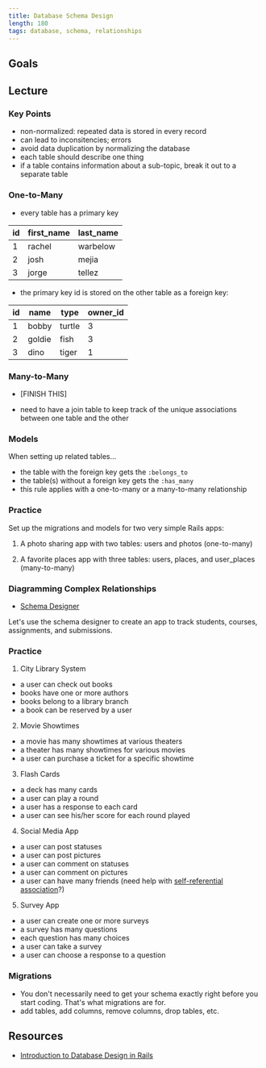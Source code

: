 ```yaml
---
title: Database Schema Design
length: 180
tags: database, schema, relationships
---
```


## Goals

## Lecture

### Key Points

* non-normalized: repeated data is stored in every record
* can lead to inconsitencies; errors
* avoid data duplication by normalizing the database
* each table should describe one thing
* if a table contains information about a sub-topic, break it out to a separate table

### One-to-Many

* every table has a primary key

|id |first_name|last_name|
|---|---|---|
|  1| rachel| warbelow  |
|  2|  josh |  mejia |
|  3|  jorge| tellez  |

* the primary key id is stored on the other table as a foreign key:

|id |name|type|owner_id|
|---|---|---|-----|
|  1| bobby| turtle  | 3
|  2| goldie |  fish | 3
|  3| dino | tiger  | 1

### Many-to-Many

* [FINISH THIS]

* need to have a join table to keep track of the unique associations between one table and the other

### Models

When setting up related tables...

* the table with the foreign key gets the `:belongs_to`
* the table(s) without a foreign key gets the `:has_many`
* this rule applies with a one-to-many or a many-to-many relationship

### Practice

Set up the migrations and models for two very simple Rails apps:

1) A photo sharing app with two tables: users and photos (one-to-many)

2) A favorite places app with three tables: users, places, and user_places (many-to-many)

### Diagramming Complex Relationships

* [Schema Designer](http://ondras.zarovi.cz/sql/demo/)

Let's use the schema designer to create an app to track students, courses, assignments, and submissions.

### Practice

1) City Library System
  * a user can check out books
  * books have one or more authors
  * books belong to a library branch
  * a book can be reserved by a user

2) Movie Showtimes
  * a movie has many showtimes at various theaters
  * a theater has many showtimes for various movies
  * a user can purchase a ticket for a specific showtime

3) Flash Cards
  * a deck has many cards
  * a user can play a round
  * a user has a response to each card
  * a user can see his/her score for each round played

4) Social Media App
  * a user can post statuses
  * a user can post pictures
  * a user can comment on statuses
  * a user can comment on pictures
  * a user can have many friends (need help with [self-referential association](http://railscasts.com/episodes/163-self-referential-association?view=asciicast)?)

5) Survey App
  * a user can create one or more surveys
  * a survey has many questions
  * each question has many choices
  * a user can take a survey
  * a user can choose a response to a question

### Migrations

* You don't necessarily need to get your schema exactly right before you start coding. That's what migrations are for.
* add tables, add columns, remove columns, drop tables, etc.

## Resources

* [Introduction to Database Design in Rails](http://quickleft.com/blog/introduction-to-database-design-on-rails)
